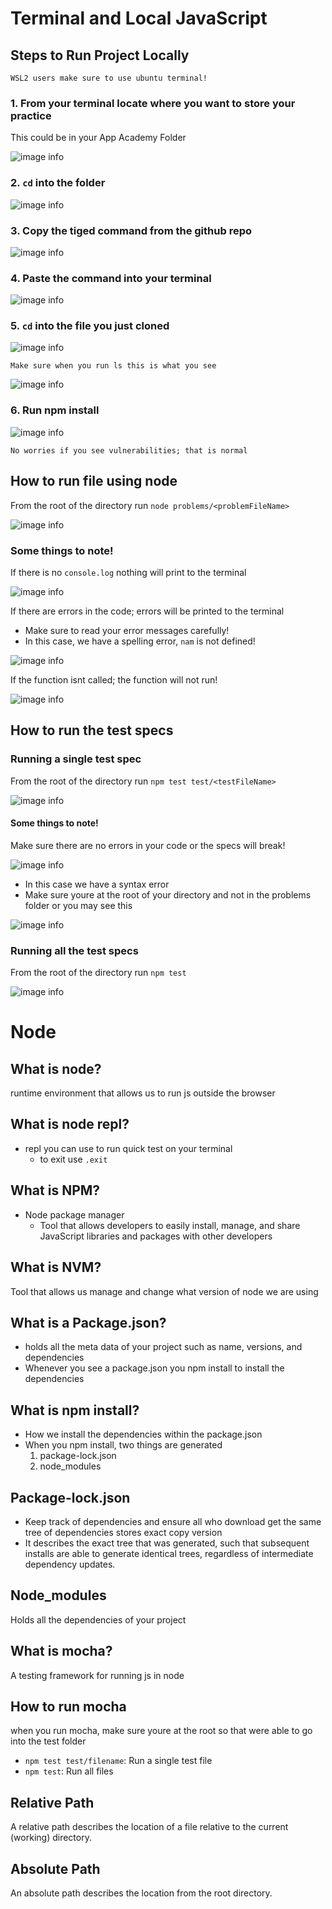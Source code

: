 # Terminal and Local JavaScript

## Steps to Run Project Locally

`WSL2 users make sure to use ubuntu terminal!`

### 1. From your terminal locate where you want to store your practice

This could be in your App Academy Folder

![image info](./images/image1.png)

### 2. `cd` into the folder

![image info](./images/image2.png)

### 3. Copy the tiged command from the github repo

![image info](./images/image3.png)

### 4. Paste the command into your terminal

![image info](./images/image4.png)

### 5. `cd` into the file you just cloned

![image info](./images/image5.png)

`Make sure when you run ls this is what you see`

![image info](./images/image6.png)

### 6. Run npm install

![image info](./images/image7.png)

`No worries if you see vulnerabilities; that is normal`

## How to run file using node

From the root of the directory run `node problems/<problemFileName>`

![image info](./images/image8.png)

### Some things to note!

If there is no `console.log` nothing will print to the terminal

![image info](./images/image9.png)

If there are errors in the code; errors will be printed to the terminal

-   Make sure to read your error messages carefully!
-   In this case, we have a spelling error, `nam` is not defined!

![image info](./images/image10.png)

If the function isnt called; the function will not run!

![image info](./images/image11.png)

## How to run the test specs

### Running a single test spec

From the root of the directory run `npm test test/<testFileName>`

![image info](./images/image12.png)

#### Some things to note!

Make sure there are no errors in your code or the specs will break!

![image info](./images/image13.png)

-   In this case we have a syntax error
-   Make sure youre at the root of your directory and not in the problems folder or you may see this

![image info](./images/image14.png)

### Running all the test specs

From the root of the directory run `npm test`

![image info](./images/image15.png)

# Node

## What is node?

runtime environment that allows us to run js outside the browser

## What is node repl?

-   repl you can use to run quick test on your terminal
    -   to exit use `.exit`

## What is NPM?

-   Node package manager
    -   Tool that allows developers to easily install, manage, and share JavaScript libraries and packages with other developers

## What is NVM?

Tool that allows us manage and change what version of node we are using

## What is a Package.json?

-   holds all the meta data of your project such as name, versions, and dependencies
-   Whenever you see a package.json you npm install to install the dependencies

## What is npm install?

-   How we install the dependencies within the package.json
-   When you npm install, two things are generated
    1. package-lock.json
    2. node_modules

## Package-lock.json

-   Keep track of dependencies and ensure all who download get the same tree of dependencies stores exact copy version
-   It describes the exact tree that was generated, such that subsequent installs are able to generate identical trees, regardless of intermediate dependency updates.

## Node_modules

Holds all the dependencies of your project

## What is mocha?

A testing framework for running js in node

## How to run mocha

when you run mocha, make sure youre at the root so that were able to go into the test folder

-   `npm test test/filename`: Run a single test file
-   `npm test`: Run all files

## Relative Path

A relative path describes the location of a file relative to the current (working) directory.

## Absolute Path

An absolute path describes the location from the root directory.